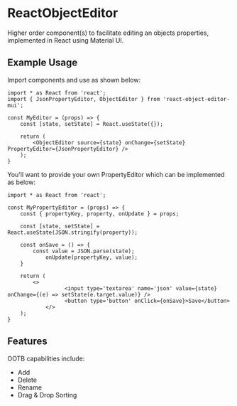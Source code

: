 # ReactObjectEditor

Higher order component(s) to facilitate editing an objects properties, implemented in React using Material UI.

## Example Usage

Import components and use as shown below:

    import * as React from 'react';
    import { JsonPropertyEditor, ObjectEditor } from 'react-object-editor-mui';
    
    const MyEditor = (props) => {
        const [state, setState] = React.useState({});
        
        return (
            <ObjectEditor source={state} onChange={setState} PropertyEditor={JsonPropertyEditor} />
        );
    }

You'll want to provide your own PropertyEditor which can be implemented as below:

    import * as React from 'react';
    
    const MyPropertyEditor = (props) => {
        const { propertyKey, property, onUpdate } = props;
        
        const [state, setState] = React.useState(JSON.stringify(property));
        
        const onSave = () => {
            const value = JSON.parse(state);
		        onUpdate(propertyKey, value);
        }
        
        return (
            <>
			          <input type='textarea' name='json' value={state} onChange={(e) => setState(e.target.value)} />
			          <button type='button' onClick={onSave}>Save</button>
		        </>
        );
    }

## Features

OOTB capabilities include:
- Add
- Delete
- Rename
- Drag & Drop Sorting
